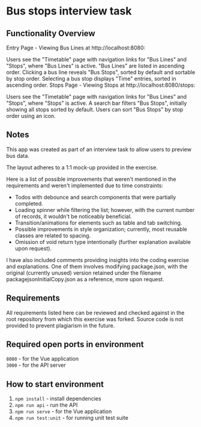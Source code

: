 # Bus stops interview task

## Functionality Overview

Entry Page - Viewing Bus Lines at http://localhost:8080:

Users see the "Timetable" page with navigation links for "Bus Lines" and "Stops", where "Bus Lines" is active.
"Bus Lines" are listed in ascending order.
Clicking a bus line reveals "Bus Stops", sorted by default and sortable by stop order.
Selecting a bus stop displays "Time" entries, sorted in ascending order.
Stops Page - Viewing Stops at http://localhost:8080/stops:

Users see the "Timetable" page with navigation links for "Bus Lines" and "Stops", where "Stops" is active.
A search bar filters "Bus Stops", initially showing all stops sorted by default.
Users can sort "Bus Stops" by stop order using an icon.


## Notes

This app was created as part of an interview task to allow users to preview bus data.

The layout adheres to a 1:1 mock-up provided in the exercise.

Here is a list of possible improvements that weren't mentioned in the requirements and weren't implemented due to time constraints:

- Todos with debounce and search components that were partially completed.
- Loading spinner while filtering the list; however, with the current number of records, it wouldn't be noticeably beneficial.
- Transition/animations for elements such as table and tab switching.
- Possible improvements in style organization; currently, most reusable classes are related to spacing.
- Omission of void return type intentionally (further explanation available upon request).

I have also included comments providing insights into the coding exercise and explanations. One of them involves modifying package.json, with the original (currently unused) version retained under the filename packagejsonInitialCopy.json as a reference, more upon request.

## Requirements

All requirements listed here can be reviewed and checked against in the root repository from which this exercise was forked. Source code is not provided to prevent plagiarism in the future.

## Required open ports in environment

`8080` - for the Vue application <br/>
`3000` - for the API server

## How to start environment

1. `npm install` - install dependencies
2. `npm run api` - run the API
3. `npm run serve` - for the Vue application
4. `npm run test:unit` - for running unit test suite